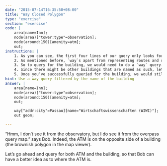 ```yaml
---
date: "2015-07-14T16:35:50+08:00"
title: "Way Closed Polygon"
type: "exercise"
section: "exercise"
code: | 
    area[name=Inn];
    node(area)["tower:type"=observation];
    node(around:150)[amenity=atm];
    out;
instructions: |
    1. As you can see, the first four lines of our query only looks for the ATM. Since we’re going to be querying for __both__ the ATM and the building, just leave the four lines intact and create a few blank lines after it where we will type in the query for the building.
    2. As mentioned before, `way`s apart from representing routes and roads can also represent `area`s. A concrete example of this is a building - which is a closed polygon structure defined as a series of points (which we can represent as a way!)
    3. So to query for the building, we would need to do a `way` query. Go ahead and write a `way` query, filtering it so that it’s name is what you see on the map viewer.
    4. Since there might be other buildings that are named as such, let’s also filter for the address. Add `["addr:city"=Passau]` as a further filter for our way query.
    5. Once you’ve successfully queried for the building, we would still need to print it for the map viewer. Do so by using `out` with the modificator we've used so far for ways.
hint: Use a way query filtered by the name of the building
answer: |
    area[name=Inn];
    node(area)["tower:type"=observation];
    node(around:150)[amenity=atm];
    out;

    way["addr:city"=Passau][name="Wirtschaftswissenschaften (WIWI)"];
    out geom;

---
```


“Hmm, I don’t see it from the observatory, but I do see it from the overpass query map.” says Bob. Indeed, the ATM is on the opposite side of a building (the brownish polygon in the map viewer).

Let’s go ahead and query for both ATM and the building, so that Bob can have a better idea as to where the ATM is.
